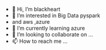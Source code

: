 - 👋 Hi, I’m blackheart
- 👀 I’m interested in Big Data pyspark
- and aws ,azure
- 🌱 I’m currently learning azure
- 💞️ I’m looking to collaborate on ...
- 📫 How to reach me ...

<!---
blackheart1176/blackheart1176 is a ✨ special ✨ repository because its `README.md` (this file) appears on your GitHub profile.
You can click the Preview link to take a look at your changes.
--->
